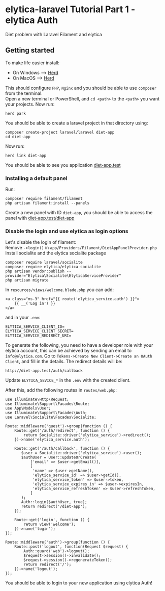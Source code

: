 # elytica-laravel Tutorial Part 1 - elytica Auth
Diet problem with Laravel Filament and elytica

## Getting started
To make life easier install:
* On Windows --> [Herd](https://herd.laravel.com/windows)
* On MacOS --> [Herd](https://herd.laravel.com/)

This should configure `PHP`, `Nginx` and you should be able to use `composer` from the terminal.<br>
Open a new terminal or PowerShell, and `cd <path>` to the `<path>` you want your projects.
Now run:
```
herd park
```
You should be able to create a laravel project in that directory using:
```
composer create-project laravel/laravel diet-app
cd diet-app
```
Now run:
```
herd link diet-app
```
You should be able to see you application [diet-app.test](http://diet-app.test)

### Installing a default panel
Run:
```
composer require filament/filament
php artisan filament:install --panels
```
Create a new panel with ID `diet-app`, you should be able to access the panel with [diet-app.test/diet-app](http://diet-app.test/diet-app)

### Disable the login and use elytica as login options
Let's disable the login of filament:<br>
Remove `->login()` in `app/Providers/Filament/DietAppPanelProvider.php`<br>
Install socialite and the elytica socialite package
```
composer require laravel/socialite
composer require elytica/elytica-socialite
php artisan vendor:publish --provider="Elytica\Socialite\ElyticaServiceProvider"
php artisan migrate
```
In `resources/views/welcome.blade.php` you can add:
```
<a class="ms-3" href="{{ route('elytica_service.auth') }}">                         
    {{ __('Log in') }}                                                              
</a> 
```
and in your `.env`:
```
ELYTICA_SERVICE_CLIENT_ID=                                       
ELYTICA_SERVICE_CLIENT_SECRET=
ELYTICA_SERVICE_REDIRECT_URI=
```
To generate the following, you need to have a developer role with your elytica account, this can be achieved by sending an email to `info@elytica.com`.
Go to `Tokens->Create New Client->Create an OAuth Client`, and fill in the details.
The redirect details will be:
```
http://diet-app.test/auth/callback
```

Update `ELYTICA_SEVICE_*` in the `.env` with the created client.

After this, add the following routes in `routes/web.php`:
```
use Illuminate\Http\Request;
use Illuminate\Support\Facades\Route;
use App\Models\User;
use Illuminate\Support\Facades\Auth;
use Laravel\Socialite\Facades\Socialite;

Route::middleware('guest')->group(function () {
    Route::get('/auth/redirect', function () {
        return Socialite::driver('elytica_service')->redirect();
    })->name('elytica_service.auth');

    Route::get('/auth/callback', function () {
       $user = Socialite::driver('elytica_service')->user();
       $authUser = User::updateOrCreate(
           ['email' => $user->getEmail()],
           [
            'name' => $user->getName(),
            'elytica_service_id' => $user->getId(),
            'elytica_service_token' => $user->token,
            'elytica_service_expires_in' => $user->expiresIn,
            'elytica_service_refreshToken' => $user->refreshToken,
           ]
       );
       Auth::login($authUser, true);
       return redirect('/diet-app');
    });

    Route::get('login', function () {
        return view('welcome');
    })->name('login');
});

Route::middleware('auth')->group(function () {
    Route::post('logout', function(Request $request) {
        Auth::guard('web')->logout();
        $request->session()->invalidate();
        $request->session()->regenerateToken();
        return redirect('/');
    })->name('logout');
});
```

You should be able to login to your new application using elytica Auth!
